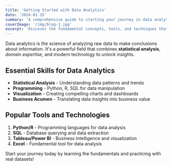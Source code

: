 ```yaml
---
title: 'Getting Started with Data Analytics'
date: '2024-01-15'
summary: 'A comprehensive guide to starting your journey in data analytics and business intelligence.'
coverImage: '/img/blog-1.jpg'
excerpt: 'Discover the fundamental concepts, tools, and techniques that will help you excel in the field of data analytics.'
---
```


Data analytics is the science of analyzing raw data to make conclusions about information. It's a powerful field that combines **statistical analysis**, *domain expertise*, and modern technology to unlock insights.

## Essential Skills for Data Analytics

- **Statistical Analysis** - Understanding data patterns and trends
- **Programming** - Python, R, SQL for data manipulation
- **Visualization** - Creating compelling charts and dashboards
- **Business Acumen** - Translating data insights into business value

## Popular Tools and Technologies

1. **Python/R** - Programming languages for data analysis
2. **SQL** - Database querying and data extraction
3. **Tableau/Power BI** - Business intelligence and visualization
4. **Excel** - Fundamental tool for data analysis

Start your journey today by learning the fundamentals and practicing with real datasets! 